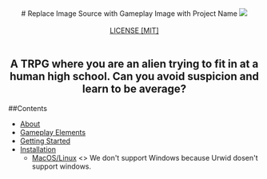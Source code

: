 <div align="center">
    #   Replace Image Source with Gameplay Image with Project Name
    <img src="https://media.discordapp.net/attachments/862767993448824835/863565784026841098/unknown.png?width=1025&height=428">
</div>
<br>
<div align="center">
    <a href="https://github.com/yashkir/considerate-coatis/blob/main/LICENSE">LICENSE [MIT]</a>
</div>
<br>
<div align="center">
    <h2>A TRPG where you are an alien trying to fit in at a human high school. Can you avoid suspicion and learn to be average?</h2>
</div>

##Contents

- [About](#about)
- [Gameplay Elements](#gameplay-elements)
- [Getting Started](#getting-started)
- [Installation](#installation)
    - [MacOS/Linux](#macos/linux-installation)
    <> We don't support Windows because Urwid dosen't support windows.
